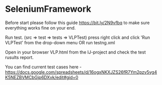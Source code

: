 # SeleniumFramework
Before start please follow this guide https://bit.ly/2N9vfbq to make sure everything works fine on your end.

Run test. (src => test => tests => VLPTest) press right click and click 'Run VLPTest' from the drop-down menu OR run testng.xml

Open in your browser VLP.html from the IJ-project and check the test rusults report.

You can find current test cases here - https://docs.google.com/spreadsheets/d/16ogxNKXJZS26fR7Ym2pzv5vg4K5NEZBVMCbGjp6DXvk/edit#gid=0
